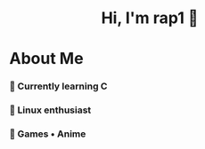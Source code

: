 <h1 align="center"> Hi, I'm rap1 👋 </h1>

<h2 align="center"<img src="https://media.tenor.com/tFh97o66v5cAAAAC/bocchi-the-rock-hitori-gotou.gif" width="500"></h2>

<h1 align="left">About Me </h2>

<h3 align="left">📘 Currently learning C </h3>
<h3 align="left">🐧 Linux enthusiast </h3>
<h3 align="left">🎈 Games • Anime </h3>
